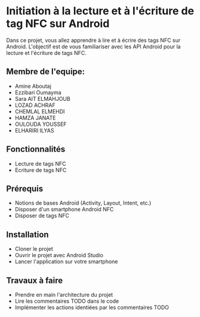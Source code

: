 # Initiation à la lecture et à l'écriture de tag NFC sur Android 

Dans ce projet, vous allez apprendre à lire et à écrire des tags NFC sur Android. 
L'objectif est de vous familiariser avec les API Android pour la lecture et l'écriture de tags NFC.

## Membre de l'equipe:
- Amine Aboutaj
- Ezzibari Oumayma
- Sara AIT ELMAHJOUB
- LOZAD ACHRAF
- CHEMLAL ELMEHDI
- HAMZA JANATE
- OULOUDA YOUSSEF 
- ELHARIRI ILYAS


## Fonctionnalités
- Lecture de tags NFC
- Ecriture de tags NFC

## Prérequis
- Notions de bases Android (Activity, Layout, Intent, etc.)
- Disposer d'un smartphone Android NFC
- Disposer de tags NFC

## Installation
- Cloner le projet
- Ouvrir le projet avec Android Studio
- Lancer l'application sur votre smartphone

## Travaux à faire
- Prendre en main l'architecture du projet
- Lire les commentaires TODO dans le code
- Implémenter les actions identiées par les commentaires TODO

